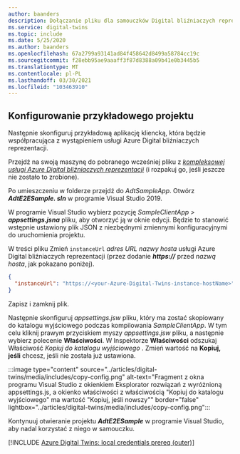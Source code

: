 ```yaml
---
author: baanders
description: Dołączanie pliku dla samouczków Digital bliźniaczych reprezentacji platformy Azure — Konfigurowanie przykładowego projektu
ms.service: digital-twins
ms.topic: include
ms.date: 5/25/2020
ms.author: baanders
ms.openlocfilehash: 67a2799a93141ad84f458642d8499a58784cc19c
ms.sourcegitcommit: f28ebb95ae9aaaff3f87d8388a09b41e0b3445b5
ms.translationtype: MT
ms.contentlocale: pl-PL
ms.lasthandoff: 03/30/2021
ms.locfileid: "103463910"
---
```

## <a name="configure-the-sample-project"></a>Konfigurowanie przykładowego projektu

Następnie skonfiguruj przykładową aplikację kliencką, która będzie współpracująca z wystąpieniem usługi Azure Digital bliźniaczych reprezentacji.

Przejdź na swoją maszynę do pobranego wcześniej pliku z [*kompleksowej usługi Azure Digital bliźniaczych reprezentacji*](/samples/azure-samples/digital-twins-samples/digital-twins-samples) (i rozpakuj go, jeśli jeszcze nie zostało to zrobione).

Po umieszczeniu w folderze przejdź do _AdtSampleApp_. Otwórz _**AdtE2ESample. sln**_ w programie Visual Studio 2019. 

W programie Visual Studio wybierz pozycję _SampleClientApp > **appsettings.jsna**_ pliku, aby otworzyć ją w oknie edycji. Będzie to stanowić wstępnie ustawiony plik JSON z niezbędnymi zmiennymi konfiguracyjnymi do uruchomienia projektu.

W treści pliku Zmień `instanceUrl` *adres URL nazwy hosta* usługi Azure Digital bliźniaczych reprezentacji (przez dodanie **_https://_** przed *nazwą hosta*, jak pokazano poniżej).

```json
{
  "instanceUrl": "https://<your-Azure-Digital-Twins-instance-hostName>"
}
```

Zapisz i zamknij plik. 

Następnie skonfiguruj *appsettings.jsw* pliku, który ma zostać skopiowany do katalogu wyjściowego podczas kompilowania *SampleClientApp*. W tym celu kliknij prawym przyciskiem myszy *appsettings.jsw* pliku, a następnie wybierz polecenie **Właściwości**. W Inspektorze **Właściwości** odszukaj Właściwość *Kopiuj do katalogu wyjściowego* . Zmień wartość na **Kopiuj, jeśli** chcesz, jeśli nie została już ustawiona.

:::image type="content" source="../articles/digital-twins/media/includes/copy-config.png" alt-text="Fragment z okna programu Visual Studio z okienkiem Eksplorator rozwiązań z wyróżnioną appsettings.js, a okienko właściwości z właściwością &quot;Kopiuj do katalogu wyjściowego&quot; ma wartość &quot;Kopiuj, jeśli nowszy&quot;" border="false" lightbox="../articles/digital-twins/media/includes/copy-config.png":::

Kontynuuj otwieranie projektu _**AdtE2ESample**_ w programie Visual Studio, aby nadal korzystać z niego w samouczku.

[!INCLUDE [Azure Digital Twins: local credentials prereq (outer)](digital-twins-local-credentials-outer.md)]

